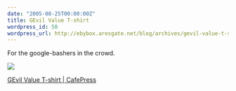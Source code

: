 ```yaml
---
date: "2005-08-25T00:00:00Z"
title: GEvil Value T-shirt
wordpress_id: 50
wordpress_url: http://ebybox.aresgate.net/blog/archives/gevil-value-t-shirt/
---
```

For the google-bashers in the crowd.

<img src="http://prodtn.cafepress.com/8/23476198_F_tn.jpg" />

<a href="http://www.cafepress.com/gevilthings.23476198">GEvil Value T-shirt | CafePress</a>
